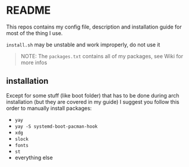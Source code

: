 # README

This repos contains my config file, description and installation guide for most
of the thing I use.

`install.sh` may be unstable and work improperly, do not use it

> NOTE: The `packages.txt` contains all of my packages, see Wiki for more infos

## installation

Except for some stuff (like boot folder) that has to be done during arch
installation (but they are covered in my guide) I suggest you follow this order
to manually install packages:

- `yay`
- `yay -S systemd-boot-pacman-hook`
- `xdg`
- `slock`
- `fonts`
- `st`
- everything else
